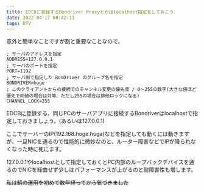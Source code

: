 ```yaml
---
title: EDCBに登録するBondriver Proxyとかはlocalhost指定をしておこう
date: 2022-04-17 00:42:11
tags: DTV
---
```

意外と簡単なことですが割と重要なことなので。
<!-- more -->
```[OPTION]
; サーバのアドレスを指定
ADDRESS=127.0.0.1
; サーバのポートを指定
PORT=1192
; サーバ側で指定した BonDriver のグループ名を指定
BONDRIVER=hoge
; このクライアントからの接続でのチャンネル変更の優先度 / 0～255の数字(大きな値ほど優先で同値の場合は対等、ただし255の場合は排他ロックになる)
CHANNEL_LOCK=255
```

EDCBに登録する、同じPCのサーバアプリに接続するBondriverはlocalhostで指定しておきましょう。(あるいは127.0.0.1)

ここでサーバーのIP(192.168.hoge.huga)などを指定しても動くには動きますが、一旦NICを通るので性能的に微妙なのと、ルーター障害などでIPが降られなくなった時に死にます。

127.0.0.1やlocalhostとして指定しておくとPC内部のループバックデバイスを通るのでNICを経由せず少しはパフォーマンスが上がるのと耐障害性も増します。

~~私は鯖の運用を初めて数年経ってから気づきました~~